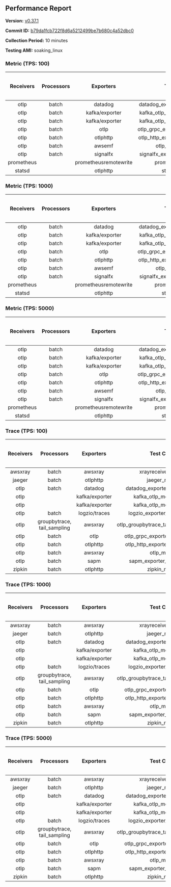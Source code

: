 ## Performance Report

**Version:** [v0.37.1](https://github.com/aws-observability/aws-otel-collector/releases/tag/v0.37.1)

**Commit ID:** [b79da1fcb722f8d6a5212499be7b680c4a52dbc0](https://github.com/aws-observability/aws-otel-collector/commit/b79da1fcb722f8d6a5212499be7b680c4a52dbc0)

**Collection Period:** 10 minutes

**Testing AMI:** soaking_linux


### Metric (TPS: 100)
| Receivers | Processors | Exporters | Test Case | Data Type | Instance Type | Avg CPU Usage (Percent) | Avg Memory Usage (Megabytes) | Max CPU Usage (Percent) | Max Memory Usage (Megabytes) |
|:---------:|:----------:|:---------:|:---------:|:---------:|:-------------:|:-----------------------:|:----------------------------:|:-----------------------:|:----------------------------:|
| otlp | batch | datadog | datadog_exporter_metric_mock | otlp | m5.2xlarge | 0.50 | 96.88 | 0.70 | 97.91 |
| otlp | batch | kafka/exporter | kafka_otlp_metric_mock_2_8_1 | otlp | m5.2xlarge | 0.18 | 96.03 | 0.40 | 97.36 |
| otlp | batch | kafka/exporter | kafka_otlp_metric_mock_3_2_0 | otlp | m5.2xlarge | 11.00 | 113.97 | 11.40 | 117.56 |
| otlp | batch | otlp | otlp_grpc_exporter_metric_mock | otlp | m5.2xlarge | 0.17 | 91.34 | 0.40 | 92.22 |
| otlp | batch | otlphttp | otlp_http_exporter_metric_mock | otlp | m5.2xlarge | 0.20 | 98.93 | 0.30 | 100.62 |
| otlp | batch | awsemf | otlp_metric_mock | otlp | m5.2xlarge | 0.38 | 94.06 | 0.50 | 94.48 |
| otlp | batch | signalfx | signalfx_exporter_metric_mock | otlp | m5.2xlarge | 0.23 | 100.16 | 0.50 | 103.90 |
| prometheus |  | prometheusremotewrite | prometheus_mock | prometheus | m5.2xlarge | 0.08 | 93.84 | 0.30 | 95.13 |
| statsd |  | otlphttp | statsd_mock | statsd | m5.2xlarge | 0.01 | 78.22 | 0.20 | 78.32 |

### Metric (TPS: 1000)
| Receivers | Processors | Exporters | Test Case | Data Type | Instance Type | Avg CPU Usage (Percent) | Avg Memory Usage (Megabytes) | Max CPU Usage (Percent) | Max Memory Usage (Megabytes) |
|:---------:|:----------:|:---------:|:---------:|:---------:|:-------------:|:-----------------------:|:----------------------------:|:-----------------------:|:----------------------------:|
| otlp | batch | datadog | datadog_exporter_metric_mock | otlp | m5.2xlarge | 2.31 | 101.16 | 2.60 | 102.56 |
| otlp | batch | kafka/exporter | kafka_otlp_metric_mock_2_8_1 | otlp | m5.2xlarge | 2.75 | 100.98 | 3.10 | 102.11 |
| otlp | batch | kafka/exporter | kafka_otlp_metric_mock_3_2_0 | otlp | m5.2xlarge | 0.50 | 97.29 | 0.70 | 98.02 |
| otlp | batch | otlp | otlp_grpc_exporter_metric_mock | otlp | m5.2xlarge | 0.42 | 92.91 | 0.60 | 93.32 |
| otlp | batch | otlphttp | otlp_http_exporter_metric_mock | otlp | m5.2xlarge | 0.54 | 102.08 | 0.70 | 103.93 |
| otlp | batch | awsemf | otlp_metric_mock | otlp | m5.2xlarge | 1.77 | 96.62 | 1.90 | 97.65 |
| otlp | batch | signalfx | signalfx_exporter_metric_mock | otlp | m5.2xlarge | 0.84 | 100.90 | 1.10 | 103.01 |
| prometheus |  | prometheusremotewrite | prometheus_mock | prometheus | m5.2xlarge | 0.74 | 115.89 | 1.40 | 121.45 |
| statsd |  | otlphttp | statsd_mock | statsd | m5.2xlarge | 0.01 | 77.27 | 0.10 | 77.71 |

### Metric (TPS: 5000)
| Receivers | Processors | Exporters | Test Case | Data Type | Instance Type | Avg CPU Usage (Percent) | Avg Memory Usage (Megabytes) | Max CPU Usage (Percent) | Max Memory Usage (Megabytes) |
|:---------:|:----------:|:---------:|:---------:|:---------:|:-------------:|:-----------------------:|:----------------------------:|:-----------------------:|:----------------------------:|
| otlp | batch | datadog | datadog_exporter_metric_mock | otlp | m5.2xlarge | 10.70 | 119.67 | 11.10 | 124.55 |
| otlp | batch | kafka/exporter | kafka_otlp_metric_mock_2_8_1 | otlp | m5.2xlarge | 10.50 | 115.91 | 11.60 | 118.94 |
| otlp | batch | kafka/exporter | kafka_otlp_metric_mock_3_2_0 | otlp | m5.2xlarge | 1.93 | 100.79 | 2.10 | 105.48 |
| otlp | batch | otlp | otlp_grpc_exporter_metric_mock | otlp | m5.2xlarge | 1.43 | 98.81 | 1.60 | 101.36 |
| otlp | batch | otlphttp | otlp_http_exporter_metric_mock | otlp | m5.2xlarge | 2.02 | 100.87 | 2.30 | 103.86 |
| otlp | batch | awsemf | otlp_metric_mock | otlp | m5.2xlarge | 8.84 | 108.17 | 9.40 | 110.05 |
| otlp | batch | signalfx | signalfx_exporter_metric_mock | otlp | m5.2xlarge | 3.80 | 102.93 | 4.10 | 106.29 |
| prometheus |  | prometheusremotewrite | prometheus_mock | prometheus | m5.2xlarge | 4.83 | 241.02 | 8.10 | 255.54 |
| statsd |  | otlphttp | statsd_mock | statsd | m5.2xlarge | 0.01 | 77.36 | 0.10 | 78.60 |

### Trace (TPS: 100)
| Receivers | Processors | Exporters | Test Case | Data Type | Instance Type | Avg CPU Usage (Percent) | Avg Memory Usage (Megabytes) | Max CPU Usage (Percent) | Max Memory Usage (Megabytes) |
|:---------:|:----------:|:---------:|:---------:|:---------:|:-------------:|:-----------------------:|:----------------------------:|:-----------------------:|:----------------------------:|
| awsxray | batch | awsxray | xrayreceiver_mock | xray | m5.2xlarge | 4.01 | 93.76 | 4.20 | 94.81 |
| jaeger | batch | otlphttp | jaeger_mock | jaeger | m5.2xlarge | 0.04 | 77.82 | 0.20 | 79.06 |
| otlp | batch | datadog | datadog_exporter_trace_mock | otlp | m5.2xlarge | 0.05 | 81.04 | 0.20 | 81.49 |
| otlp |  | kafka/exporter | kafka_otlp_mock_2_8_1 | otlp | m5.2xlarge | 0.15 | 84.10 | 0.30 | 86.40 |
| otlp |  | kafka/exporter | kafka_otlp_mock_3_2_0 | otlp | m5.2xlarge | 0.06 | 83.14 | 0.20 | 85.15 |
| otlp | batch | logzio/traces | logzio_exporter_trace_mock | otlp | m5.2xlarge | 0.04 | 76.72 | 0.10 | 78.08 |
| otlp | groupbytrace, tail_sampling | awsxray | otlp_groupbytrace_tailsampling_mock | otlp | m5.2xlarge | 0.03 | 80.99 | 0.20 | 81.34 |
| otlp | batch | otlp | otlp_grpc_exporter_trace_mock | otlp | m5.2xlarge | 0.04 | 80.44 | 0.10 | 81.20 |
| otlp | batch | otlphttp | otlp_http_exporter_trace_mock | otlp | m5.2xlarge | 0.04 | 77.72 | 0.10 | 78.25 |
| otlp | batch | awsxray | otlp_mock | otlp | m5.2xlarge | 0.03 | 77.01 | 0.10 | 78.08 |
| otlp | batch | sapm | sapm_exporter_trace_mock | otlp | m5.2xlarge | 0.04 | 78.56 | 0.20 | 79.61 |
| zipkin | batch | otlphttp | zipkin_mock | zipkin | m5.2xlarge | 0.05 | 77.60 | 0.20 | 77.71 |

### Trace (TPS: 1000)
| Receivers | Processors | Exporters | Test Case | Data Type | Instance Type | Avg CPU Usage (Percent) | Avg Memory Usage (Megabytes) | Max CPU Usage (Percent) | Max Memory Usage (Megabytes) |
|:---------:|:----------:|:---------:|:---------:|:---------:|:-------------:|:-----------------------:|:----------------------------:|:-----------------------:|:----------------------------:|
| awsxray | batch | awsxray | xrayreceiver_mock | xray | m5.2xlarge | 19.57 | 96.18 | 19.90 | 98.28 |
| jaeger | batch | otlphttp | jaeger_mock | jaeger | m5.2xlarge | 0.04 | 76.79 | 0.10 | 77.90 |
| otlp | batch | datadog | datadog_exporter_trace_mock | otlp | m5.2xlarge | 0.05 | 80.60 | 0.20 | 81.00 |
| otlp |  | kafka/exporter | kafka_otlp_mock_2_8_1 | otlp | m5.2xlarge | 0.06 | 83.69 | 0.20 | 85.57 |
| otlp |  | kafka/exporter | kafka_otlp_mock_3_2_0 | otlp | m5.2xlarge | 0.17 | 84.66 | 0.40 | 86.52 |
| otlp | batch | logzio/traces | logzio_exporter_trace_mock | otlp | m5.2xlarge | 0.03 | 77.55 | 0.10 | 78.00 |
| otlp | groupbytrace, tail_sampling | awsxray | otlp_groupbytrace_tailsampling_mock | otlp | m5.2xlarge | 0.03 | 81.14 | 0.20 | 81.23 |
| otlp | batch | otlp | otlp_grpc_exporter_trace_mock | otlp | m5.2xlarge | 0.03 | 80.70 | 0.10 | 81.25 |
| otlp | batch | otlphttp | otlp_http_exporter_trace_mock | otlp | m5.2xlarge | 0.03 | 78.06 | 0.20 | 78.38 |
| otlp | batch | awsxray | otlp_mock | otlp | m5.2xlarge | 0.04 | 78.30 | 0.20 | 79.60 |
| otlp | batch | sapm | sapm_exporter_trace_mock | otlp | m5.2xlarge | 0.04 | 77.19 | 0.10 | 78.36 |
| zipkin | batch | otlphttp | zipkin_mock | zipkin | m5.2xlarge | 0.04 | 78.29 | 0.20 | 78.43 |

### Trace (TPS: 5000)
| Receivers | Processors | Exporters | Test Case | Data Type | Instance Type | Avg CPU Usage (Percent) | Avg Memory Usage (Megabytes) | Max CPU Usage (Percent) | Max Memory Usage (Megabytes) |
|:---------:|:----------:|:---------:|:---------:|:---------:|:-------------:|:-----------------------:|:----------------------------:|:-----------------------:|:----------------------------:|
| awsxray | batch | awsxray | xrayreceiver_mock | xray | m5.2xlarge | 27.16 | 107.99 | 28.30 | 114.52 |
| jaeger | batch | otlphttp | jaeger_mock | jaeger | m5.2xlarge | 0.04 | 77.33 | 0.20 | 78.47 |
| otlp | batch | datadog | datadog_exporter_trace_mock | otlp | m5.2xlarge | 0.05 | 79.69 | 0.20 | 80.53 |
| otlp |  | kafka/exporter | kafka_otlp_mock_2_8_1 | otlp | m5.2xlarge | 0.05 | 84.47 | 0.10 | 86.35 |
| otlp |  | kafka/exporter | kafka_otlp_mock_3_2_0 | otlp | m5.2xlarge | 0.05 | 82.85 | 0.20 | 85.45 |
| otlp | batch | logzio/traces | logzio_exporter_trace_mock | otlp | m5.2xlarge | 0.04 | 79.00 | 0.20 | 80.08 |
| otlp | groupbytrace, tail_sampling | awsxray | otlp_groupbytrace_tailsampling_mock | otlp | m5.2xlarge | 0.03 | 80.01 | 0.20 | 80.80 |
| otlp | batch | otlp | otlp_grpc_exporter_trace_mock | otlp | m5.2xlarge | 0.04 | 79.15 | 0.20 | 79.17 |
| otlp | batch | otlphttp | otlp_http_exporter_trace_mock | otlp | m5.2xlarge | 0.04 | 77.73 | 0.20 | 78.48 |
| otlp | batch | awsxray | otlp_mock | otlp | m5.2xlarge | 0.04 | 79.66 | 0.20 | 80.79 |
| otlp | batch | sapm | sapm_exporter_trace_mock | otlp | m5.2xlarge | 0.04 | 78.52 | 0.20 | 78.53 |
| zipkin | batch | otlphttp | zipkin_mock | zipkin | m5.2xlarge | 0.04 | 78.95 | 0.20 | 80.15 |

